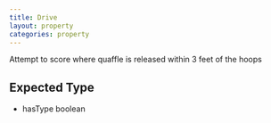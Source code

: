 ```yaml
---
title: Drive
layout: property
categories: property
---
```


Attempt to score where quaffle is released within 3 feet of the hoops

## Expected Type

*   hasType boolean
